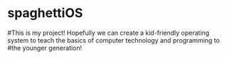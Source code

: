 # spaghettiOS

#This is my project! Hopefully we can create a kid-friendly operating system to teach the basics of computer technology and programming to #the younger generation!
